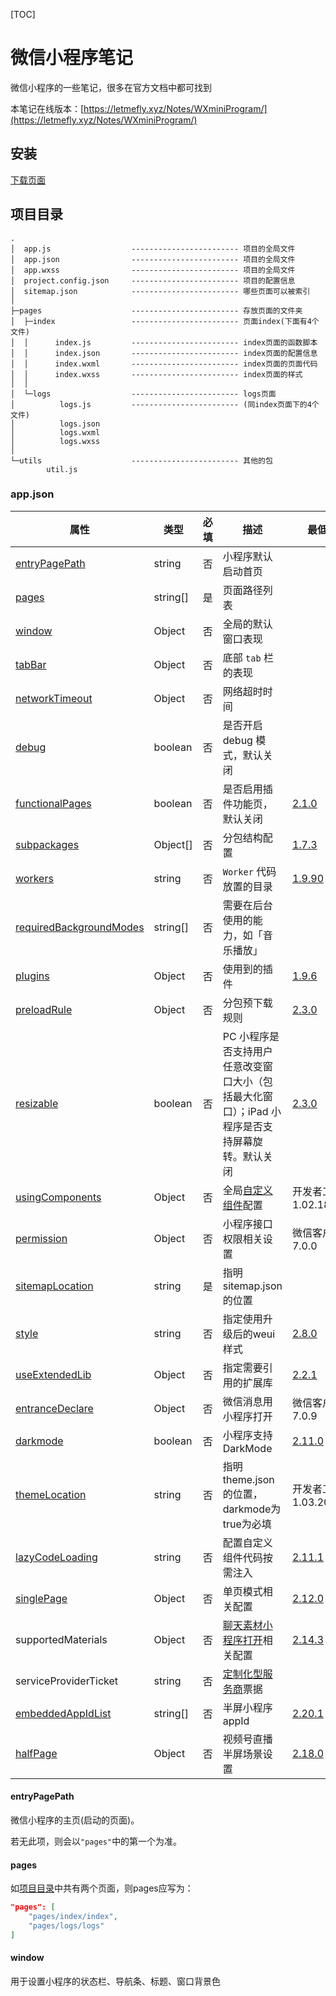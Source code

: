 [TOC]



# 微信小程序笔记

微信小程序的一些笔记，很多在官方文档中都可找到

本笔记在线版本：[https://letmefly.xyz/Notes/WXminiProgram/](https://letmefly.xyz/Notes/WXminiProgram/)


## 安装

[下载页面](https://developers.weixin.qq.com/miniprogram/dev/devtools/download.html)


## 项目目录<a id="项目目录"></a>

```
.
│  app.js                  ------------------------ 项目的全局文件
│  app.json                ------------------------ 项目的全局文件
│  app.wxss                ------------------------ 项目的全局文件
│  project.config.json     ------------------------ 项目的配置信息
│  sitemap.json            ------------------------ 哪些页面可以被索引
│
├─pages                    ------------------------ 存放页面的文件夹
│  ├─index                 ------------------------ 页面index(下面有4个文件)
│  │      index.js         ------------------------ index页面的函数脚本
│  │      index.json       ------------------------ index页面的配置信息
│  │      index.wxml       ------------------------ index页面的页面代码
│  │      index.wxss       ------------------------ index页面的样式
│  │
│  └─logs                  ------------------------ logs页面
│          logs.js         ------------------------ (同index页面下的4个文件)
│          logs.json
│          logs.wxml
│          logs.wxss
│
└─utils                    ------------------------ 其他的包
        util.js
```

### app.json

<table>
<thead><tr><th>属性</th> <th>类型</th> <th>必填</th> <th>描述</th> <th>最低版本</th></tr></thead> 
<tbody><tr><td><a href="#entryPagePath">entryPagePath</a></td> <td>string</td> <td>否</td> <td>小程序默认启动首页</td> <td></td></tr> 
<tr><td><a href="#pages">pages</a></td> <td>string[]</td> <td>是</td> <td>页面路径列表</td> <td></td></tr> 
<tr><td><a href="#window">window</a></td> <td>Object</td> <td>否</td> <td>全局的默认窗口表现</td> <td></td></tr> 
<tr><td><a href="#tabBar">tabBar</a></td> <td>Object</td> <td>否</td> <td>底部 <code>tab</code> 栏的表现</td> <td></td></tr> 
<tr><td><a href="#networkTimeout">networkTimeout</a></td> <td>Object</td> <td>否</td> <td>网络超时时间</td> <td></td></tr> 
<tr><td><a href="#debug">debug</a></td> <td>boolean</td> <td>否</td> <td>是否开启 debug 模式，默认关闭</td> <td></td></tr> 
<tr><td><a href="#functionalPages">functionalPages</a></td> <td>boolean</td> <td>否</td> <td>是否启用插件功能页，默认关闭</td> <td><a href="../../framework/compatibility.html">2.1.0</a></td></tr> 
<tr><td><a href="#subpackages">subpackages</a></td> <td>Object[]</td> <td>否</td> <td>分包结构配置</td> <td><a href="../../framework/compatibility.html">1.7.3</a></td></tr> 
<tr><td><a href="#workers">workers</a></td> <td>string</td> <td>否</td> <td><code>Worker</code> 代码放置的目录</td> <td><a href="../../framework/compatibility.html">1.9.90</a></td></tr> 
<tr><td><a href="#requiredBackgroundModes">requiredBackgroundModes</a></td> <td>string[]</td> <td>否</td> <td>需要在后台使用的能力，如「音乐播放」</td> <td></td></tr> 
<tr><td><a href="#plugins">plugins</a></td> <td>Object</td> <td>否</td> <td>使用到的插件</td> <td><a href="../../framework/compatibility.html">1.9.6</a></td></tr> 
<tr><td><a href="#preloadRule">preloadRule</a></td> <td>Object</td> <td>否</td> <td>分包预下载规则</td> <td><a href="../../framework/compatibility.html">2.3.0</a></td></tr> 
<tr><td><a href="#resizable">resizable</a></td> <td>boolean</td> <td>否</td> <td>PC 小程序是否支持用户任意改变窗口大小（包括最大化窗口）；iPad 小程序是否支持屏幕旋转。默认关闭</td> <td><a href="../../framework/compatibility.html">2.3.0</a></td></tr> 
<tr><td><a href="#usingComponents">usingComponents</a></td> <td>Object</td> <td>否</td> <td>全局<a href="/miniprogram/dev/framework/custom-component/">自定义组件</a>配置</td> <td>开发者工具 1.02.1810190</td></tr> 
<tr><td><a href="#permission">permission</a></td> <td>Object</td> <td>否</td> <td>小程序接口权限相关设置</td> <td>微信客户端 7.0.0</td></tr> 
<tr><td><a href="#sitemapLocation">sitemapLocation</a></td> <td>string</td> <td>是</td> <td>指明 sitemap.json 的位置</td> <td></td></tr> 
<tr><td><a href="#style">style</a></td> <td>string</td> <td>否</td> <td>指定使用升级后的weui样式</td> <td><a href="../../framework/compatibility.html">2.8.0</a></td></tr> 
<tr><td><a href="#useextendedlib">useExtendedLib</a></td> <td>Object</td> <td>否</td> <td>指定需要引用的扩展库</td> <td><a href="../../framework/compatibility.html">2.2.1</a></td></tr> 
<tr><td><a href="#entranceDeclare">entranceDeclare</a></td> <td>Object</td> <td>否</td> <td>微信消息用小程序打开</td> <td>微信客户端 7.0.9</td></tr> 
<tr><td><a href="#darkmode">darkmode</a></td> <td>boolean</td> <td>否</td> <td>小程序支持 DarkMode</td> <td><a href="../../framework/compatibility.html">2.11.0</a></td></tr> 
<tr><td><a href="#themeLocation">themeLocation</a></td> <td>string</td> <td>否</td> <td>指明 theme.json 的位置，darkmode为true为必填</td> <td>开发者工具 1.03.2004271</td></tr> 
<tr><td><a href="#lazyCodeLoading">lazyCodeLoading</a></td> <td>string</td> <td>否</td> <td>配置自定义组件代码按需注入</td> <td><a href="../../framework/compatibility.html">2.11.1</a></td></tr> 
<tr><td><a href="#singlePage">singlePage</a></td> <td>Object</td> <td>否</td> <td>单页模式相关配置</td> <td><a href="../../framework/compatibility.html">2.12.0</a></td></tr> 
<tr><td>supportedMaterials</td> <td>Object</td> <td>否</td> <td><a href="../../framework/material/support_material.html">聊天素材小程序打开</a>相关配置</td> <td><a href="../../framework/compatibility.html">2.14.3</a></td></tr> 
<tr><td>serviceProviderTicket</td> <td>string</td> <td>否</td> <td><a href="https://developers.weixin.qq.com/doc/oplatform/Third-party_Platforms/2.0/operation/thirdparty/customized_service_platform_guidelines.html" target="_blank" rel="noopener noreferrer">定制化型服务商<span></span></a>票据</td> <td></td></tr> 
<tr><td><a href="#embeddedAppIdList">embeddedAppIdList</a></td> <td>string[]</td> <td>否</td> <td>半屏小程序 appId</td> <td><a href="../../framework/compatibility.html">2.20.1</a></td></tr> 
<tr><td><a href="#halfPage">halfPage</a></td> <td>Object</td> <td>否</td> <td>视频号直播半屏场景设置</td> <td><a href="../../framework/compatibility.html">2.18.0</a></td></tr></tbody>
</table>


#### <a id="entryPagePath">entryPagePath</a>

微信小程序的主页(启动的页面)。

若无此项，则会以```"pages"```中的第一个为准。

#### <a id="pages">pages</a>

如<a href="#项目目录">项目目录</a>中共有两个页面，则pages应写为：

```json
"pages": [
    "pages/index/index", 
    "pages/logs/logs"
]
```


#### <a id="window">window</a>

用于设置小程序的状态栏、导航条、标题、窗口背景色


